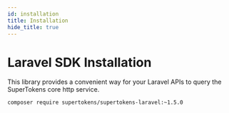 ```yaml
---
id: installation
title: Installation
hide_title: true
---
```


# Laravel SDK Installation

This library provides a convenient way for your Laravel APIs to query the SuperTokens core http service.

```bash
composer require supertokens/supertokens-laravel:~1.5.0
```